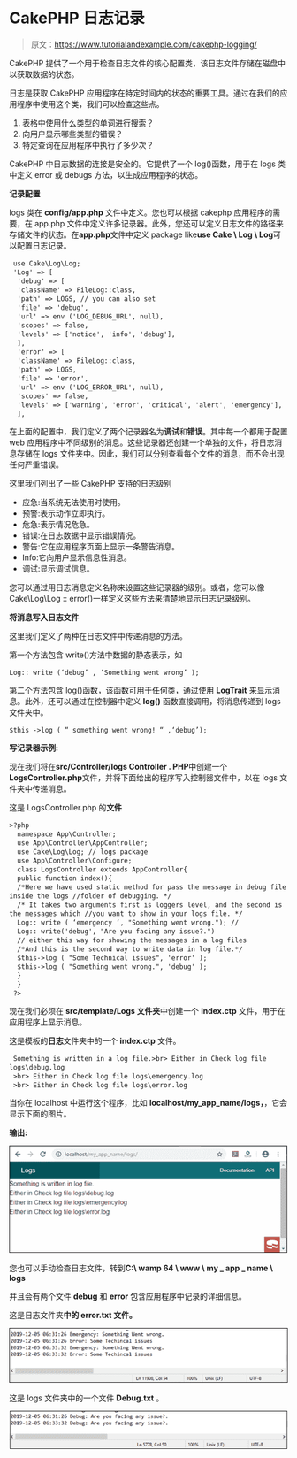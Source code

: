 # CakePHP 日志记录

> 原文：<https://www.tutorialandexample.com/cakephp-logging/>

CakePHP 提供了一个用于检查日志文件的核心配置类，该日志文件存储在磁盘中以获取数据的状态。

日志是获取 CakePHP 应用程序在特定时间内的状态的重要工具。通过在我们的应用程序中使用这个类，我们可以检查这些点。

1.  表格中使用什么类型的单词进行搜索？
2.  向用户显示哪些类型的错误？
3.  特定查询在应用程序中执行了多少次？

CakePHP 中日志数据的连接是安全的。它提供了一个 log()函数，用于在 logs 类中定义 error 或 debugs 方法，以生成应用程序的状态。

**记录配置**

logs 类在 **config/app.php** 文件中定义。您也可以根据 cakephp 应用程序的需要，在 app.php 文件中定义许多记录器。此外，您还可以定义日志文件的路径来存储文件的状态。在**app.php**文件中定义 package like**use Cake \ Log \ Log**可以配置日志记录。

```
 use Cake\Log\Log; 
 'Log' => [
  'debug' => [
  'className' => FileLog::class,
  'path' => LOGS, // you can also set 
  'file' => 'debug',
  'url' => env ('LOG_DEBUG_URL', null),
  'scopes' => false,
  'levels' => ['notice', 'info', 'debug'],
  ],
  'error' => [
  'className' => FileLog::class,
  'path' => LOGS,
  'file' => 'error',
  'url' => env ('LOG_ERROR_URL', null),
  'scopes' => false,
  'levels' => ['warning', 'error', 'critical', 'alert', 'emergency'],
  ], 
```

在上面的配置中，我们定义了两个记录器名为**调试**和**错误**。其中每一个都用于配置 web 应用程序中不同级别的消息。这些记录器还创建一个单独的文件，将日志消息存储在 logs 文件夹中。因此，我们可以分别查看每个文件的消息，而不会出现任何严重错误。

这里我们列出了一些 CakePHP 支持的日志级别

*   应急:当系统无法使用时使用。
*   预警:表示动作立即执行。
*   危急:表示情况危急。
*   错误:在日志数据中显示错误情况。
*   警告:它在应用程序页面上显示一条警告消息。
*   Info:它向用户显示信息性消息。
*   调试:显示调试信息。

您可以通过用日志消息定义名称来设置这些记录器的级别。或者，您可以像 Cake\Log\Log :: error()一样定义这些方法来清楚地显示日志记录级别。

**将消息写入日志文件**

这里我们定义了两种在日志文件中传递消息的方法。

第一个方法包含 write()方法中数据的静态表示，如

```
Log:: write (‘debug’ , ‘Something went wrong’ );
```

第二个方法包含 log()函数，该函数可用于任何类，通过使用 **LogTrait** 来显示消息。此外，还可以通过在控制器中定义 **log()** 函数直接调用，将消息传递到 logs 文件夹中。

```
$this ->log ( “ something went wrong! “ ,‘debug’);
```

**写记录器示例:**

现在我们将在**src/Controller/logs Controller . PHP**中创建一个**LogsController.php**文件，并将下面给出的程序写入控制器文件中，以在 logs 文件夹中传递消息。

这是 LogsController.php 的**文件**

```
>?php
  namespace App\Controller;
  use App\Controller\AppController;
  use Cake\Log\Log; // logs package
  use App\Controller\Configure;
  class LogsController extends AppController{
  public function index(){
  /*Here we have used static method for pass the message in debug file inside the logs //folder of debugging. */
  /* It takes two arguments first is loggers level, and the second is the messages which //you want to show in your logs file. */
  Log:: write ( ‘emergency ‘, "Something went wrong."); // 
  Log:: write('debug', "Are you facing any issue?.")
  // either this way for showing the messages in a log files
  /*And this is the second way to write data in log file.*/
  $this->log ( "Some Technical issues", 'error' );
  $this->log ( "Something went wrong.", 'debug' );
  }
  }
 ?> 
```

现在我们必须在 **src/template/Logs 文件夹**中创建一个 **index.ctp** 文件，用于在应用程序上显示消息。

这是模板的**日志**文件夹中的一个 **index.ctp** 文件。

```
 Something is written in a log file.>br> Either in Check log file logs\debug.log
 >br> Either in Check log file logs\emergency.log
 >br> Either in Check log file logs\error.log 
```

当你在 localhost 中运行这个程序，比如 **localhost/my_app_name/logs，**，它会显示下面的图片。

**输出:**

![CakePHP Logging](img/91554fc1d16598170a259483b85b6992.png)

您也可以手动检查日志文件，转到**C:\ wamp 64 \ www \ my _ app _ name \ logs**

并且会有两个文件 **debug** 和 **error** 包含应用程序中记录的详细信息。

这是日志文件夹**中的 **error.txt** 文件。**

![CakePHP Logging 1](img/8e5b4c7b1f73e79b6e038d5e86e6aec9.png)

这是 logs 文件夹中的一个文件 **Debug.txt** 。

![CakePHP Logging 2](img/5f89aa6a6467789389854302d659f870.png)
